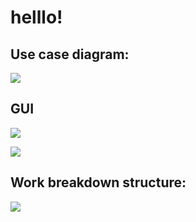 


# helllo!

## Use case diagram:
![](/Users/badeand/dev/documatic/doc/g_/uc1.svg)

## GUI
![](/Users/badeand/dev/documatic/doc/d2/g_/gui3.png)

![](/Users/badeand/dev/documatic/doc/g_/gui3.png)



## Work breakdown structure:
![](/Users/badeand/dev/documatic/doc/g_/wbs1.svg)
